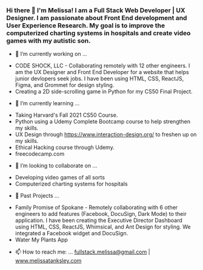 ### Hi there 👋 I'm Melissa! I am a Full Stack Web Developer | UX Designer. I am passionate about Front End development and User Experience Research. My goal is to improve the computerized charting systems in hospitals and create video games with my autistic son.

- 🔭 I’m currently working on ...
* CODE SHOCK, LLC - Collaborating remotely with 12 other engineers. I am the UX Designer and Front End Developer for a website that helps junior devlopers seek jobs. I have been using HTML, CSS, ReactJS, Figma, and Grommet for design styling. 
* Creating a 2D side-scrolling game in Python for my CS50 Final Project. 

- 🌱 I’m currently learning ...
* Taking Harvard's Fall 2021 CS50 Course.
* Python using a Udemy Complete Bootcamp course to help strengthen my skills.
* UX Design through https://www.interaction-design.org/ to freshen up on my skills. 
* Ethical Hacking course through Udemy.
* freecodecamp.com

- 👯 I’m looking to collaborate on ...
* Developing video games of all sorts
* Computerized charting systems for hospitals

- 👯 Past Projects ...
* Family Promise of Spokane - Remotely collaborating with 6 other engineers to add features (Facebook, DocuSign, Dark Mode) to their application. I have been creating the Executive Director Dashboard using HTML, CSS, ReactJS, Whimsical, and Ant Design for styling. We integrated a Facebook widget and DocuSign.
* Water My Plants App

- 📫 How to reach me: ... fullstack.melissa@gmail.com | www.melissatanksley.com


